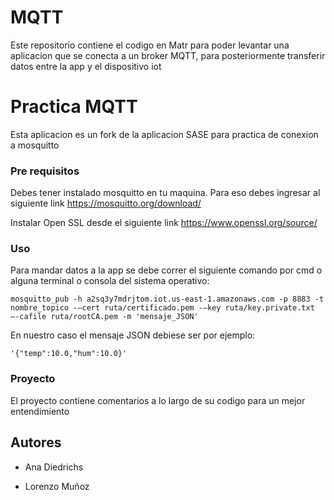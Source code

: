 # MQTT
Este repositorio contiene el codigo en Matr para poder levantar una aplicacion que se conecta a un broker MQTT, para posteriormente transferir datos entre la app y el dispositivo iot

# Practica MQTT

Esta aplicacion es un fork de la aplicacion SASE para practica de conexion a mosquitto

### Pre requisitos

Debes tener instalado mosquitto en tu maquina. Para eso debes ingresar al siguiente link https://mosquitto.org/download/

Instalar Open SSL desde el siguiente link https://www.openssl.org/source/



### Uso


Para mandar datos a la app se debe correr el siguiente comando por cmd o alguna terminal o consola del sistema operativo:

```
mosquitto_pub -h a2sq3y7mdrjtom.iot.us-east-1.amazonaws.com -p 8883 -t nombre_topico -–cert ruta/certificado.pem -–key ruta/key.private.txt –-cafile ruta/rootCA.pem -m 'mensaje_JSON'
```

En nuestro caso el mensaje JSON debiese ser por ejemplo:

```
'{"temp":10.0,"hum":10.0}'
```

### Proyecto

El proyecto contiene comentarios a lo largo de su codigo para un mejor entendimiento

## Autores

- Ana Diedrichs

- Lorenzo Muñoz
